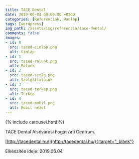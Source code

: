 ```yaml
---
title: TACE Dental
date: 2019-06-04 00:00:00 +0200
categories: [Referenciák, Honlap]
tags: [wordpress]
img_path: /assets/img/referencia/tace-dental/
comments: false
images:
- id: 0
  src: taced-cimlap.png
  alt: Címlap
- id: 1
  src: taced-rolunk.png
  alt: Rólunk
- id: 2
  src: taced-szolg.png
  alt: Szolgáltatások
- id: 3
  src: taced-terkep.png
  alt: Térkép
- id: 4
  src: taced-mobil.png
  alt: Mobil nézet
---
```


{% include carousel.html %}

TACE Dental Alsóvárosi Fogászati Centrum.

[http://tacedental.hu/](http://tacedental.hu/){:target="_blank"}

Elkészítés ideje: 2019.06.04